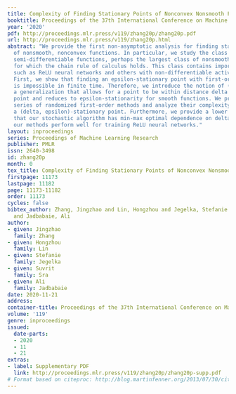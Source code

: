 ```yaml
---
title: Complexity of Finding Stationary Points of Nonconvex Nonsmooth Functions
booktitle: Proceedings of the 37th International Conference on Machine Learning
year: '2020'
pdf: http://proceedings.mlr.press/v119/zhang20p/zhang20p.pdf
url: http://proceedings.mlr.press/v119/zhang20p.html
abstract: "We provide the first non-asymptotic analysis for finding stationary points
  of nonsmooth, nonconvex functions. In particular, we study the class of Hadamard
  semi-differentiable functions, perhaps the largest class of nonsmooth functions
  for which the chain rule of calculus holds. This class contains important examples
  such as ReLU neural networks and others with non-differentiable activation functions.
  First, we show that finding an epsilon-stationary point with first-order methods
  is impossible in finite time. Therefore, we introduce the notion of (delta, epsilon)-stationarity,
  a generalization that allows for a point to be within distance delta of an epsilon-stationary
  point and reduces to epsilon-stationarity for smooth functions. We propose a
  series of randomized first-order methods and analyze their complexity of finding
  a (delta, epsilon)-stationary point. Furthermore, we provide a lower bound and show
  that our stochastic algorithm has min-max optimal dependence on delta. Empirically,
  our methods perform well for training ReLU neural networks."
layout: inproceedings
series: Proceedings of Machine Learning Research
publisher: PMLR
issn: 2640-3498
id: zhang20p
month: 0
tex_title: Complexity of Finding Stationary Points of Nonconvex Nonsmooth Functions
firstpage: 11173
lastpage: 11182
page: 11173-11182
order: 11173
cycles: false
bibtex_author: Zhang, Jingzhao and Lin, Hongzhou and Jegelka, Stefanie and Sra, Suvrit
  and Jadbabaie, Ali
author:
- given: Jingzhao
  family: Zhang
- given: Hongzhou
  family: Lin
- given: Stefanie
  family: Jegelka
- given: Suvrit
  family: Sra
- given: Ali
  family: Jadbabaie
date: 2020-11-21
address: 
container-title: Proceedings of the 37th International Conference on Machine Learning
volume: '119'
genre: inproceedings
issued:
  date-parts:
  - 2020
  - 11
  - 21
extras:
- label: Supplementary PDF
  link: http://proceedings.mlr.press/v119/zhang20p/zhang20p-supp.pdf
# Format based on citeproc: http://blog.martinfenner.org/2013/07/30/citeproc-yaml-for-bibliographies/
---
```

